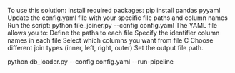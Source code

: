To use this solution:
Install required packages: pip install pandas pyyaml
Update the config.yaml file with your specific file paths and column names
Run the script: python file_joiner.py --config config.yaml
The YAML file allows you to:
Define the paths to each file
Specify the identifier column names in each file
Select which columns you want from file C
Choose different join types (inner, left, right, outer)
Set the output file path.


python db_loader.py --config config.yaml --run-pipeline
